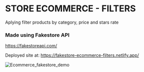 # STORE ECOMMERCE - FILTERS
Aplying filter products by category, price and stars rate

### Made using Fakestore API
https://fakestoreapi.com/

Deployed site at:
https://fakestore-ecommerce-filters.netlify.app/

![Ecommerce_fakestore_demo](https://user-images.githubusercontent.com/63487663/196251491-a847b004-3417-4207-983f-bf449a5954a8.PNG)
